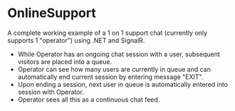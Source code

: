 # OnlineSupport
A complete working example of a 1 on 1 support chat (currently only supports 1 "operator") using .NET and SignalR.

- While Operator has an ongoing chat session with a user, subsequent visitors are placed into a queue. 
- Operator can see how many users are currently in queue and can automatically end current session by entering message "EXIT". 
- Upon ending a session, next user in queue is automatically entered into session with Operator. 
- Operator sees all this as a continuous chat feed.

